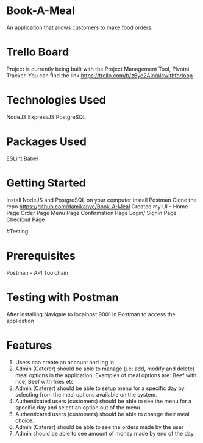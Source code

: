 # Book-A-Meal
An application that allows customers to make food orders.

# Trello Board
Project is currently being built with the Project Management Tool, Pivotal Tracker. You can find the link https://trello.com/b/z6ye2AIn/alcwithforloop

# Technologies Used
NodeJS
ExpressJS
PostgreSQL

# Packages Used
ESLint
Babel

# Getting Started
Install NodeJS and PostgreSQL on your computer
Install Postman
Clone the repo https://github.com/damikanye/Book-A-Meal
Created my UI - Home Page
                Order Page
                Menu Page
                Confirmation Page
                Login/ Signin Page
                Checkout Page

#Testing
# Prerequisites

Postman - API Toolchain

# Testing with Postman
After installing 
Navigate to localhost:9001 in Postman to access the application

# Features
1. Users can create an account and log in
2. Admin (Caterer) should be able to manage (i.e: add, modify and delete) meal options in
the application. Examples of meal options are: Beef with rice, Beef with fries etc
3. Admin (Caterer) should be able to setup menu for a specific day by selecting from the
meal options available on the system.
4. Authenticated users (customers) should be able to see the menu for a specific day and
select an option out of the menu.
5. Authenticated users (customers) should be able to change their meal choice.
6. Admin (Caterer) should be able to see the orders made by the user
7. Admin should be able to see amount of money made by end of the day.